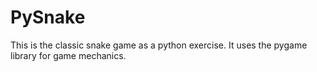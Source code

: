 # PySnake
This is the classic snake game as a python exercise.
It uses the pygame library for game mechanics.
